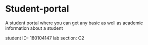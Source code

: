 # Student-portal
A student portal where you can get any basic as well as academic information about a student





student ID- 180104147
lab section: C2
